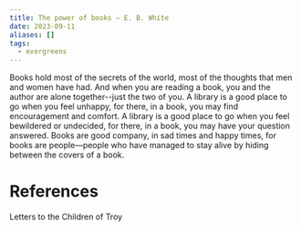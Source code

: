 ```yaml
---
title: The power of books — E. B. White
date: 2023-09-11
aliases: []
tags:
  - evergreens
---
```

Books hold most of the secrets of the world, most of the thoughts that men and women have had. And when you are reading a book, you and the author are alone together--just the two of you. A library is a good place to go when you feel unhappy, for there, in a book, you may find encouragement and comfort. A library is a good place to go when you feel bewildered or undecided, for there, in a book, you may have your question answered. Books are good company, in sad times and happy times, for books are people—people who have managed to stay alive by hiding between the covers of a book.

# References

Letters to the Children of Troy